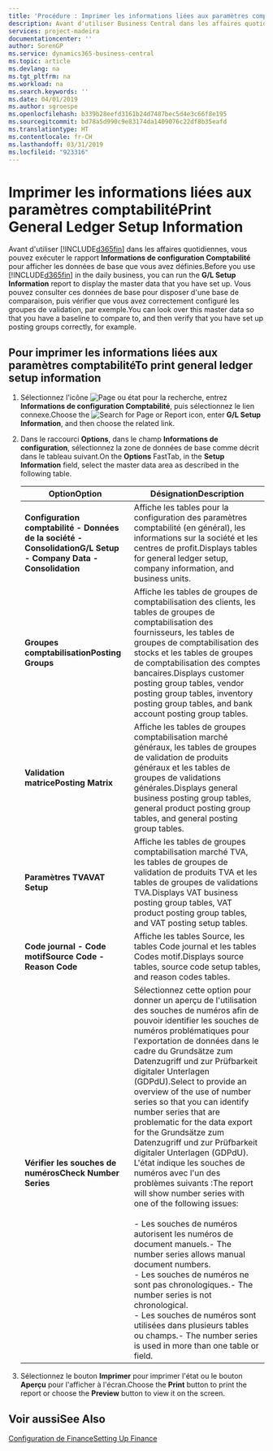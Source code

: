 ```yaml
---
title: 'Procédure : Imprimer les informations liées aux paramètres comptabilité'
description: Avant d'utiliser Business Central dans les affaires quotidiennes, vous pouvez exécuter le rapport Informations de configuration Comptabilité pour afficher les données de base que vous avez définies.
services: project-madeira
documentationcenter: ''
author: SorenGP
ms.service: dynamics365-business-central
ms.topic: article
ms.devlang: na
ms.tgt_pltfrm: na
ms.workload: na
ms.search.keywords: ''
ms.date: 04/01/2019
ms.author: sgroespe
ms.openlocfilehash: b339b28eefd3161b24d7487bec5d4e3c66f8e195
ms.sourcegitcommit: bd78a5d990c9e83174da1409076c22df8b35eafd
ms.translationtype: HT
ms.contentlocale: fr-CH
ms.lasthandoff: 03/31/2019
ms.locfileid: "923316"
---
```

# <a name="print-general-ledger-setup-information"></a><span data-ttu-id="d354d-103">Imprimer les informations liées aux paramètres comptabilité</span><span class="sxs-lookup"><span data-stu-id="d354d-103">Print General Ledger Setup Information</span></span>
<span data-ttu-id="d354d-104">Avant d'utiliser [!INCLUDE[d365fin](../../includes/d365fin_md.md)] dans les affaires quotidiennes, vous pouvez exécuter le rapport **Informations de configuration Comptabilité** pour afficher les données de base que vous avez définies.</span><span class="sxs-lookup"><span data-stu-id="d354d-104">Before you use [!INCLUDE[d365fin](../../includes/d365fin_md.md)] in the daily business, you can run the **G/L Setup Information** report to display the master data that you have set up.</span></span> <span data-ttu-id="d354d-105">Vous pouvez consulter ces données de base pour disposer d'une base de comparaison, puis vérifier que vous avez correctement configuré les groupes de validation, par exemple.</span><span class="sxs-lookup"><span data-stu-id="d354d-105">You can look over this master data so that you have a baseline to compare to, and then verify that you have set up posting groups correctly, for example.</span></span>  

## <a name="to-print-general-ledger-setup-information"></a><span data-ttu-id="d354d-106">Pour imprimer les informations liées aux paramètres comptabilité</span><span class="sxs-lookup"><span data-stu-id="d354d-106">To print general ledger setup information</span></span>  

1.  <span data-ttu-id="d354d-107">Sélectionnez l'icône ![Page ou état pour la recherche](../../media/ui-search/search_small.png "Page ou état pour la recherche"), entrez **Informations de configuration Comptabilité**, puis sélectionnez le lien connexe.</span><span class="sxs-lookup"><span data-stu-id="d354d-107">Choose the ![Search for Page or Report](../../media/ui-search/search_small.png "Search for Page or Report icon") icon, enter **G/L Setup Information**, and then choose the related link.</span></span>  
2.  <span data-ttu-id="d354d-108">Dans le raccourci **Options**, dans le champ **Informations de configuration**, sélectionnez la zone de données de base comme décrit dans le tableau suivant.</span><span class="sxs-lookup"><span data-stu-id="d354d-108">On the **Options** FastTab, in the **Setup Information** field, select the master data area as described in the following table.</span></span>  

    |<span data-ttu-id="d354d-109">Option</span><span class="sxs-lookup"><span data-stu-id="d354d-109">Option</span></span>|<span data-ttu-id="d354d-110">Désignation</span><span class="sxs-lookup"><span data-stu-id="d354d-110">Description</span></span>|  
    |-------------------------------------|---------------------------------------|  
    |<span data-ttu-id="d354d-111">**Configuration comptabilité - Données de la société - Consolidation**</span><span class="sxs-lookup"><span data-stu-id="d354d-111">**G/L Setup - Company Data - Consolidation**</span></span>|<span data-ttu-id="d354d-112">Affiche les tables pour la configuration des paramètres comptabilité (en général), les informations sur la société et les centres de profit.</span><span class="sxs-lookup"><span data-stu-id="d354d-112">Displays tables for general ledger setup, company information, and business units.</span></span>|  
    |<span data-ttu-id="d354d-113">**Groupes comptabilisation**</span><span class="sxs-lookup"><span data-stu-id="d354d-113">**Posting Groups**</span></span>|<span data-ttu-id="d354d-114">Affiche les tables de groupes de comptabilisation des clients, les tables de groupes de comptabilisation des fournisseurs, les tables de groupes de comptabilisation des stocks et les tables de groupes de comptabilisation des comptes bancaires.</span><span class="sxs-lookup"><span data-stu-id="d354d-114">Displays customer posting group tables, vendor posting group tables, inventory posting group tables, and bank account posting group tables.</span></span>|  
    |<span data-ttu-id="d354d-115">**Validation matrice**</span><span class="sxs-lookup"><span data-stu-id="d354d-115">**Posting Matrix**</span></span>|<span data-ttu-id="d354d-116">Affiche les tables de groupes comptabilisation marché généraux, les tables de groupes de validation de produits généraux et les tables de groupes de validations générales.</span><span class="sxs-lookup"><span data-stu-id="d354d-116">Displays general business posting group tables, general product posting group tables, and general posting group tables.</span></span>|  
    |<span data-ttu-id="d354d-117">**Paramètres TVA**</span><span class="sxs-lookup"><span data-stu-id="d354d-117">**VAT Setup**</span></span>|<span data-ttu-id="d354d-118">Affiche les tables de groupes comptabilisation marché TVA, les tables de groupes de validation de produits TVA et les tables de groupes de validations TVA.</span><span class="sxs-lookup"><span data-stu-id="d354d-118">Displays VAT business posting group tables, VAT product posting group tables, and VAT posting setup tables.</span></span>|  
    |<span data-ttu-id="d354d-119">**Code journal - Code motif**</span><span class="sxs-lookup"><span data-stu-id="d354d-119">**Source Code - Reason Code**</span></span>|<span data-ttu-id="d354d-120">Affiche les tables Source, les tables Code journal et les tables Codes motif.</span><span class="sxs-lookup"><span data-stu-id="d354d-120">Displays source tables, source code setup tables, and reason codes tables.</span></span>|  
    |<span data-ttu-id="d354d-121">**Vérifier les souches de numéros**</span><span class="sxs-lookup"><span data-stu-id="d354d-121">**Check Number Series**</span></span>|<span data-ttu-id="d354d-122">Sélectionnez cette option pour donner un aperçu de l'utilisation des souches de numéros afin de pouvoir identifier les souches de numéros problématiques pour l'exportation de données dans le cadre du Grundsätze zum Datenzugriff und zur Prüfbarkeit digitaler Unterlagen (GDPdU).</span><span class="sxs-lookup"><span data-stu-id="d354d-122">Select to provide an overview of the use of number series so that you can identify number series that are problematic for the data export for the Grundsätze zum Datenzugriff und zur Prüfbarkeit digitaler Unterlagen (GDPdU).</span></span> <span data-ttu-id="d354d-123">L'état indique les souches de numéros avec l'un des problèmes suivants :</span><span class="sxs-lookup"><span data-stu-id="d354d-123">The report will show number series with one of the following issues:</span></span><br /><br /> <span data-ttu-id="d354d-124">-   Les souches de numéros autorisent les numéros de document manuels.</span><span class="sxs-lookup"><span data-stu-id="d354d-124">-   The number series allows manual document numbers.</span></span><br /><span data-ttu-id="d354d-125">-   Les souches de numéros ne sont pas chronologiques.</span><span class="sxs-lookup"><span data-stu-id="d354d-125">-   The number series is not chronological.</span></span><br /><span data-ttu-id="d354d-126">-   Les souches de numéros sont utilisées dans plusieurs tables ou champs.</span><span class="sxs-lookup"><span data-stu-id="d354d-126">-   The number series is used in more than one table or field.</span></span>|  

3.  <span data-ttu-id="d354d-127">Sélectionnez le bouton **Imprimer** pour imprimer l'état ou le bouton **Aperçu** pour l'afficher à l'écran.</span><span class="sxs-lookup"><span data-stu-id="d354d-127">Choose the **Print** button to print the report or choose the **Preview** button to view it on the screen.</span></span>  

## <a name="see-also"></a><span data-ttu-id="d354d-128">Voir aussi</span><span class="sxs-lookup"><span data-stu-id="d354d-128">See Also</span></span>  
[<span data-ttu-id="d354d-129">Configuration de Finance</span><span class="sxs-lookup"><span data-stu-id="d354d-129">Setting Up Finance</span></span>](../../finance-setup-finance.md)
